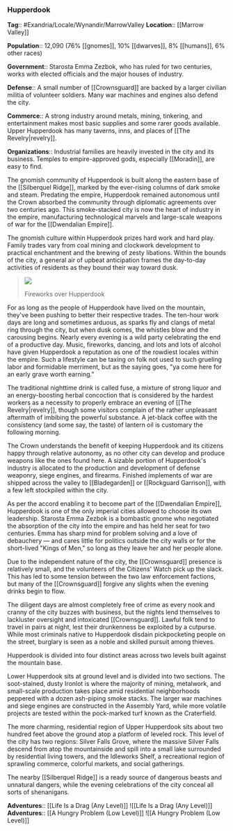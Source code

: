 ### Hupperdook
**Tag**:: #Exandria/Locale/Wynandir/MarrowValley
**Location**:: [[Marrow Valley]]

**Population**:: 12,090 (76% [[gnomes]], 10% [[dwarves]], 8% [[humans]], 6% other races)

**Government**:: Starosta Emma Zezbok, who has ruled for two centuries, works with elected officials and the major houses of industry.

**Defense**:: A small number of [[Crownsguard]] are backed by a larger civilian militia of volunteer soldiers. Many war machines and engines also defend the city.

**Commerce**:: A strong industry around metals, mining, tinkering, and entertainment makes most basic supplies and some rarer goods available. Upper Hupperdook has many taverns, inns, and places of [[The Revelry|revelry]].

**Organizations**:: Industrial families are heavily invested in the city and its business. Temples to empire-approved gods, especially [[Moradin]], are easy to find.

The gnomish community of Hupperdook is built along the eastern base of the [[Silberquel Ridge]], marked by the ever-rising columns of dark smoke and steam. Predating the empire, Hupperdook remained autonomous until the Crown absorbed the community through diplomatic agreements over two centuries ago. This smoke-stacked city is now the heart of industry in the empire, manufacturing technological marvels and large-scale weapons of war for the [[Dwendalian Empire]].

The gnomish culture within Hupperdook prizes hard work and hard play. Family trades vary from coal mining and clockwork development to practical enchantment and the brewing of zesty libations. Within the bounds of the city, a general air of upbeat anticipation frames the day-to-day activities of residents as they bound their way toward dusk.

> [![](https://media.dndbeyond.com/compendium-images/egtw/yDOyqyOocErRgYJK/03-08.png)](https://media.dndbeyond.com/compendium-images/egtw/yDOyqyOocErRgYJK/03-08.png)
> 
> Fireworks over Hupperdook

For as long as the people of Hupperdook have lived on the mountain, they've been pushing to better their respective trades. The ten-hour work days are long and sometimes arduous, as sparks fly and clangs of metal ring through the city, but when dusk comes, the whistles blow and the carousing begins. Nearly every evening is a wild party celebrating the end of a productive day. Music, fireworks, dancing, and lots and lots of alcohol have given Hupperdook a reputation as one of the rowdiest locales within the empire. Such a lifestyle can be taxing on folk not used to such grueling labor and formidable merriment, but as the saying goes, "ya come here for an early grave worth earning."

The traditional nighttime drink is called fuse, a mixture of strong liquor and an energy-boosting herbal concoction that is considered by the hardest workers as a necessity to properly embrace an evening of [[The Revelry|revelry]], though some visitors complain of the rather unpleasant aftermath of imbibing the powerful substance. A jet-black coffee with the consistency (and some say, the taste) of lantern oil is customary the following morning.

The Crown understands the benefit of keeping Hupperdook and its citizens happy through relative autonomy, as no other city can develop and produce weapons like the ones found here. A sizable portion of Hupperdook's industry is allocated to the production and development of defense weaponry, siege engines, and firearms. Finished implements of war are shipped across the valley to [[Bladegarden]] or [[Rockguard Garrison]], with a few left stockpiled within the city.

As per the accord enabling it to become part of the [[Dwendalian Empire]], Hupperdook is one of the only imperial cities allowed to choose its own leadership. Starosta Emma Zezbok is a bombastic gnome who negotiated the absorption of the city into the empire and has held her seat for two centuries. Emma has sharp mind for problem solving and a love of debauchery — and cares little for politics outside the city walls or for the short-lived "Kings of Men," so long as they leave her and her people alone.

Due to the independent nature of the city, the [[Crownsguard]] presence is relatively small, and the volunteers of the Citizens' Watch pick up the slack. This has led to some tension between the two law enforcement factions, but many of the [[Crownsguard]] forgive any slights when the evening drinks begin to flow.

The diligent days are almost completely free of crime as every nook and cranny of the city buzzes with business, but the nights lend themselves to lackluster oversight and intoxicated [[Crownsguard]]. Lawful folk tend to travel in pairs at night, lest their drunkenness be exploited by a cutpurse. While most criminals native to Hupperdook disdain pickpocketing people on the street, burglary is seen as a noble and skilled pursuit among thieves.

Hupperdook is divided into four distinct areas across two levels built against the mountain base.

Lower Hupperdook sits at ground level and is divided into two sections. The soot-stained, dusty Ironlot is where the majority of mining, metalwork, and small-scale production takes place amid residential neighborhoods peppered with a dozen ash-piping smoke stacks. The larger war machines and siege engines are constructed in the Assembly Yard, while more volatile projects are tested within the pock-marked turf known as the Craterfield.

The more charming, residential region of Upper Hupperdook sits about two hundred feet above the ground atop a platform of leveled rock. This level of the city has two regions: Silver Falls Grove, where the massive Silver Falls descend from atop the mountainside and spill into a small lake surrounded by residential living towers, and the Idleworks Shelf, a recreational region of sprawling commerce, colorful markets, and social gatherings.

The nearby [[Silberquel Ridge]] is a ready source of dangerous beasts and unnatural dangers, while the evening celebrations of the city conceal all sorts of shenanigans.

**Adventures**:: [[Life Is a Drag (Any Level)]]
![[Life Is a Drag (Any Level)]]
**Adventures**:: [[A Hungry Problem (Low Level)]]
![[A Hungry Problem (Low Level)]]